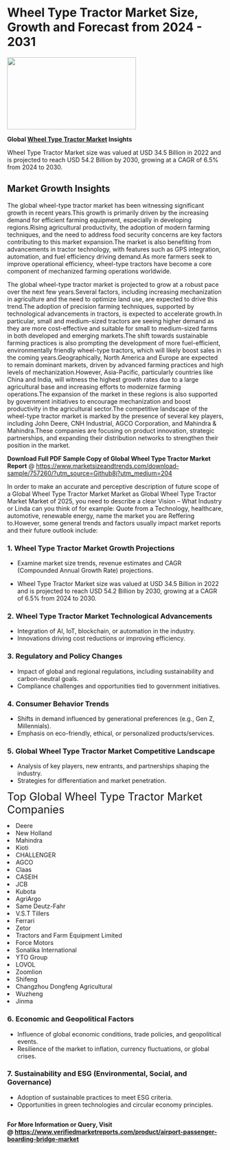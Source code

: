 <H1>Wheel Type Tractor Market Size, Growth and Forecast from 2024 - 2031</H1><img class="aligncenter size-medium wp-image-584254" src="https://thirdeyenews.in/wp-content/uploads/2024/09/Global-Market-Research-300x168.jpeg" alt="" width="300" height="168" /><p><strong>Global&nbsp;<a href="https://www.marketsizeandtrends.com/download-sample/757260/?utm_source=Github8j?utm_medium=204">Wheel Type Tractor Market</a> Insights</strong></p><p>Wheel Type Tractor Market size was valued at USD 34.5 Billion in 2022 and is projected to reach USD 54.2 Billion by 2030, growing at a CAGR of 6.5% from 2024 to 2030.</p><p><h2>Market Growth Insights</h2> <p>The global wheel-type tractor market has been witnessing significant growth in recent years.This growth is primarily driven by the increasing demand for efficient farming equipment, especially in developing regions.Rising agricultural productivity, the adoption of modern farming techniques, and the need to address food security concerns are key factors contributing to this market expansion.The market is also benefiting from advancements in tractor technology, with features such as GPS integration, automation, and fuel efficiency driving demand.As more farmers seek to improve operational efficiency, wheel-type tractors have become a core component of mechanized farming operations worldwide.</p> <p>The global wheel-type tractor market is projected to grow at a robust pace over the next few years.Several factors, including increasing mechanization in agriculture and the need to optimize land use, are expected to drive this trend.The adoption of precision farming techniques, supported by technological advancements in tractors, is expected to accelerate growth.In particular, small and medium-sized tractors are seeing higher demand as they are more cost-effective and suitable for small to medium-sized farms in both developed and emerging markets.The shift towards sustainable farming practices is also prompting the development of more fuel-efficient, environmentally friendly wheel-type tractors, which will likely boost sales in the coming years.Geographically, North America and Europe are expected to remain dominant markets, driven by advanced farming practices and high levels of mechanization.However, Asia-Pacific, particularly countries like China and India, will witness the highest growth rates due to a large agricultural base and increasing efforts to modernize farming operations.The expansion of the market in these regions is also supported by government initiatives to encourage mechanization and boost productivity in the agricultural sector.The competitive landscape of the wheel-type tractor market is marked by the presence of several key players, including John Deere, CNH Industrial, AGCO Corporation, and Mahindra & Mahindra.These companies are focusing on product innovation, strategic partnerships, and expanding their distribution networks to strengthen their position in the market.<p><span class=""><strong>Download Full PDF Sample Copy of Global Wheel Type Tractor Market Report</strong> @ <a href="https://www.marketsizeandtrends.com/download-sample/757260/?utm_source=Github8j?utm_medium=204" target="_blank">https://www.marketsizeandtrends.com/download-sample/757260/?utm_source=Github8j?utm_medium=204</a></span></p><p>In order to make an accurate and perceptive description of future scope of a Global&nbsp;Wheel Type Tractor Market Market as Global&nbsp;Wheel Type Tractor Market Market of 2025, you need to describe a clear Vision &ndash; What Industry or Linda can you think of for example: Quote from a Technology, healthcare, automotive, renewable energy, name the market you are Reffering to.However, some general trends and factors usually impact market reports and their future outlook include:</p><h3>1.&nbsp;<strong>Wheel Type Tractor Market Growth Projections</strong></h3><ul><li>Examine market size trends, revenue estimates and CAGR (Compounded Annual Growth Rate) projections.</li><li><p>Wheel Type Tractor Market size was valued at USD 34.5 Billion in 2022 and is projected to reach USD 54.2 Billion by 2030, growing at a CAGR of 6.5% from 2024 to 2030.</p></li></ul><h3>2.&nbsp;<strong>Wheel Type Tractor Market Technological Advancements</strong></h3><ul><li>Integration of AI, IoT, blockchain, or automation in the industry.</li><li>Innovations driving cost reductions or improving efficiency.</li></ul><h3>3.&nbsp;<strong>Regulatory and Policy Changes</strong></h3><ul><li>Impact of global and regional regulations, including sustainability and carbon-neutral goals.</li><li>Compliance challenges and opportunities tied to government initiatives.</li></ul><h3>4.&nbsp;<strong>Consumer Behavior Trends</strong></h3><ul><li>Shifts in demand influenced by generational preferences (e.g., Gen Z, Millennials).</li><li>Emphasis on eco-friendly, ethical, or personalized products/services.</li></ul><h3>5.&nbsp;<strong>Global Wheel Type Tractor Market Competitive Landscape</strong></h3><ul><li>Analysis of key players, new entrants, and partnerships shaping the industry.</li><li>Strategies for differentiation and market penetration.</li></ul><p data-pm-slice="1 1 []"><span style="color: inherit; font-family: inherit; font-size: 25px;">Top Global Wheel Type Tractor Market Companies</span></p><div class="" data-test-id=""><p><li>Deere</li><li> New Holland</li><li> Mahindra</li><li> Kioti</li><li> CHALLENGER</li><li> AGCO</li><li> Claas</li><li> CASEIH</li><li> JCB</li><li> Kubota</li><li> AgriArgo</li><li> Same Deutz-Fahr</li><li> V.S.T Tillers</li><li> Ferrari</li><li> Zetor</li><li> Tractors and Farm Equipment Limited</li><li> Force Motors</li><li> Sonalika International</li><li> YTO Group</li><li> LOVOL</li><li> Zoomlion</li><li> Shifeng</li><li> Changzhou Dongfeng Agricultural</li><li> Wuzheng</li><li> Jinma</li></p></div><h3>6.&nbsp;<strong>Economic and Geopolitical Factors</strong></h3><ul><li>Influence of global economic conditions, trade policies, and geopolitical events.</li><li>Resilience of the market to inflation, currency fluctuations, or global crises.</li></ul><h3>7.&nbsp;<strong>Sustainability and ESG (Environmental, Social, and Governance)</strong></h3><ul><li>Adoption of sustainable practices to meet ESG criteria.</li><li>Opportunities in green technologies and circular economy principles.</li></ul><h2><strong style="font-size: 14px;">For More Information or Query, Visit @&nbsp;</strong><a style="background-color: #ffffff; font-size: 14px;" href="https://www.marketsizeandtrends.com/report/wheel-type-tractor-market/" target="_blank">https://www.verifiedmarketreports.com/product/airport-passenger-boarding-bridge-market</a></h2>